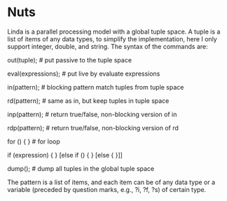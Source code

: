 Nuts
====
Linda is a parallel processing model with a global tuple space. A tuple is a list of items of any data types, to simplify the implementation, here I only support integer, double, and string. The syntax of the commands are: 

 out(tuple); # put passive <tuple> to the tuple space 
 
 eval(expressions); # put live <tuple> by evaluate expressions 
 
 in(pattern); # blocking pattern match tuples from tuple space 
 
 rd(pattern); # same as in, but keep tuples in tuple space 
 
 inp(pattern); # return true/false, non-blocking version of in 
 
 rdp(pattern); # return true/false, non-blocking version of rd 
 
 for () { } # for loop 
 
 if (expression) { } [else if () { } [else { }]]
 
 dump(); # dump all tuples in the global tuple space 
 
The pattern is a list of items, and each item can be of any data type or a variable (preceded by question marks, e.g., ?i, ?f, ?s) of certain type.
